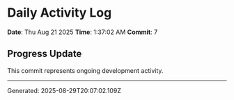 # Daily Activity Log

**Date**: Thu Aug 21 2025
**Time**: 1:37:02 AM
**Commit**: 7

## Progress Update

This commit represents ongoing development activity.

---
Generated: 2025-08-29T20:07:02.109Z
